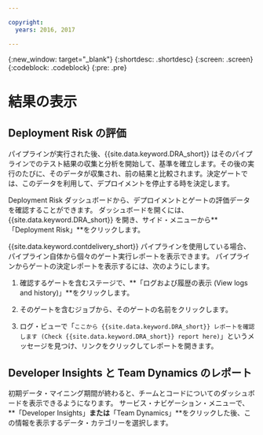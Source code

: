 ```yaml
---

copyright:
  years: 2016, 2017

---
```


{:new_window: target="_blank"}
{:shortdesc: .shortdesc}
{:screen: .screen}
{:codeblock: .codeblock}
{:pre: .pre}

# 結果の表示

## Deployment Risk の評価

パイプラインが実行された後、{{site.data.keyword.DRA_short}} はそのパイプラインでのテスト結果の収集と分析を開始して、基準を確立します。その後の実行のたびに、そのデータが収集され、前の結果と比較されます。決定ゲートでは、このデータを利用して、デプロイメントを停止する時を決定します。 

Deployment Risk ダッシュボードから、デプロイメントとゲートの評価データを確認することができます。
ダッシュボードを開くには、{{site.data.keyword.DRA_short}} を開き、サイド・メニューから**「Deployment Risk」**をクリックします。


{{site.data.keyword.contdelivery_short}} パイプラインを使用している場合、パイプライン自体から個々のゲート実行レポートを表示できます。
パイプラインからゲートの決定レポートを表示するには、次のようにします。


1. 確認するゲートを含むステージで、**「ログおよび履歴の表示 (View logs and history)」**をクリックします。

2. そのゲートを含むジョブから、そのゲートの名前をクリックします。


3. ログ・ビューで「`ここから {{site.data.keyword.DRA_short}} レポートを確認します (Check {{site.data.keyword.DRA_short}} report here)`」というメッセージを見つけ、リンクをクリックしてレポートを開きます。


## Developer Insights と Team Dynamics のレポート

初期データ・マイニング期間が終わると、チームとコードについてのダッシュボードを表示できるようになります。
サービス・ナビゲーション・メニューで、**「Developer Insights」**または**「Team Dynamics」**をクリックした後、この情報を表示するデータ・カテゴリーを選択します。


